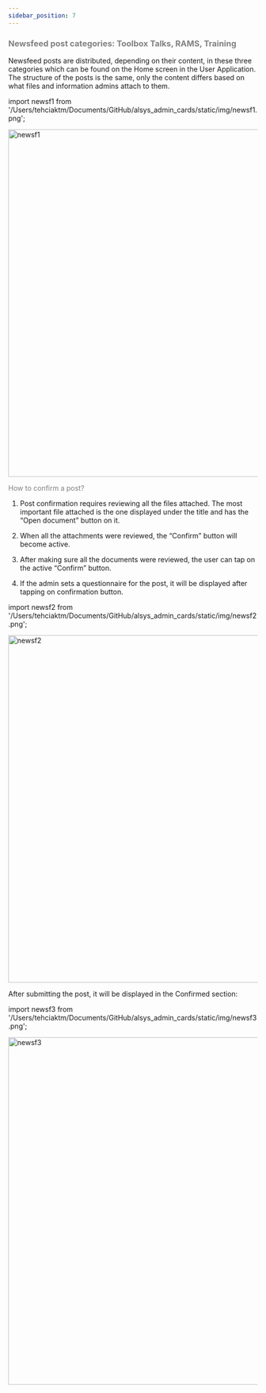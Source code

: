 ```yaml
---
sidebar_position: 7
---
```




### <font color="gray">Newsfeed post categories: Toolbox Talks, RAMS, Training</font>

Newsfeed posts are distributed, depending on their content, in these three categories which can be found on the Home screen in the User Application. 
The structure of the posts is the same, only the content differs based on what files and information admins attach to them. 

import newsf1 from '/Users/tehciaktm/Documents/GitHub/alsys_admin_cards/static/img/newsf1.png';

<img src={newsf1} alt="newsf1" width="700"/>

<font color="gray">How to confirm a post?</font>

1. Post confirmation requires reviewing all the files attached. The most important file attached is the one displayed under the title and has the “Open document” button on it.

2. When all the attachments were reviewed, the “Confirm” button will become active.

3. After making sure all the documents were reviewed, the user can tap on the active “Confirm” button.

4. If the admin sets a questionnaire for the post, it will be displayed after tapping on confirmation button.

import newsf2 from '/Users/tehciaktm/Documents/GitHub/alsys_admin_cards/static/img/newsf2.png';

<img src={newsf2} alt="newsf2" width="700"/>

After submitting the post, it will be displayed in the Confirmed section:

import newsf3 from '/Users/tehciaktm/Documents/GitHub/alsys_admin_cards/static/img/newsf3.png';

<img src={newsf3} alt="newsf3" width="700"/>

